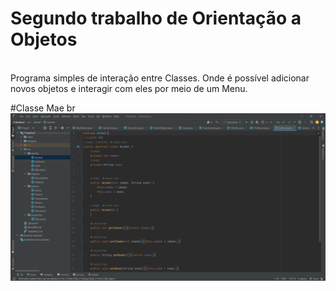 # Segundo trabalho de Orientação a Objetos
<br>
Programa simples de interação entre Classes. Onde é possível adicionar novos objetos e interagir com eles por meio de um Menu.

#Classe Mae
br
<img src = https://raw.githubusercontent.com/raquel-cmps/Trabalho2-OOP/main/Imagens/ClasseMae.png>


